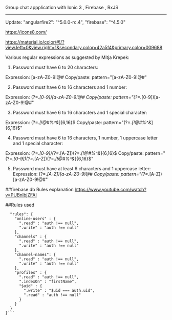 Group chat appplication with Ionic 3 , Firebase , RxJS
______________________________________________________

Update: "angularfire2": "^5.0.0-rc.4",
"firebase": "^4.5.0"


https://icons8.com/

https://material.io/color/#!/?view.left=0&view.right=1&secondary.color=42a5f4&primary.color=009688

Various regular expressions as suggested by Mitja Krepek:


1. Password must have 6 to 20 characters:
 
Expression: [a-zA-Z0-9!@#$%^&*]{6,20}$
Copy/paste: pattern="[a-zA-Z0-9!@#$%^&*]{6,20}$"
 

2. Password must have 6 to 16 characters and 1 number:
 
Expression: (?=.*[0-9])[a-zA-Z0-9!@#$%^&*]{6,16}$
Copy/paste: pattern="(?=.*[0-9])[a-zA-Z0-9!@#$%^&*]{6,16}$"
 

3. Password must have 6 to 16 characters and 1 special character:
 
Expression: (?=.*[!@#$%^&*])[a-zA-Z0-9!@#$%^&*]{6,16}$
Copy/paste: pattern="(?=.*[!@#$%^&*])[a-zA-Z0-9!@#$%^&*]{6,16}$"
 

4. Password must have 6 to 16 characters, 1 number, 1 uppercase letter and 1 special character:
 
Expression: (?=.*[0-9])(?=.*[A-Z])(?=.*[!@#$%^&*])[a-zA-Z0-9!@#$%^&*]{6,16}$
Copy/paste: pattern="(?=.*[0-9])(?=.*[A-Z])(?=.*[!@#$%^&*])[a-zA-Z0-9!@#$%^&*]{6,16}$"
 

5. Password must have at least 6 characters and 1 uppercase letter:
Expression: (?=.*[A-Z])[a-zA-Z0-9!@#$%^&*]{6,}$
Copy/paste: pattern="(?=.*[A-Z])[a-zA-Z0-9!@#$%^&*]{6,}$"

##firebase db Rules explanation
https://www.youtube.com/watch?v=PUBnlbjZFAI

##Rules used
```{
  "rules": {
    "online-users" : {
      ".read" : "auth !== null",
      ".write" : "auth !== null"
    },
    "channels" : {
      ".read" : "auth !== null",
      ".write" : "auth !== null"
    },
    "channel-names": {
      ".read" : "auth !== null",
      ".write" : "auth !== null"
    },
   	"profiles" : {
      ".read" : "auth !== null",
      ".indexOn" : "firstName",
      "$uid" : {
        ".write" : "$uid === auth.uid",
        ".read" : "auth !== null"
      }
    }
  }
}```

